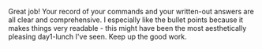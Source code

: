 Great job! Your record of your commands and your written-out answers are all clear and comprehensive. I especially like the bullet points because it makes things very readable - this might have been the most aesthetically pleasing day1-lunch I've seen. Keep up the good work.
